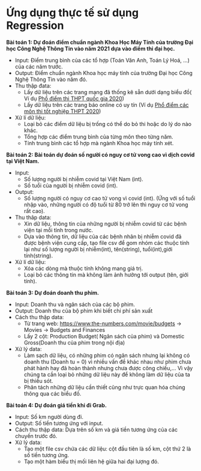 # Ứng dụng thực tế sử dụng Regression

**Bài toán 1: Dự đoán điểm chuẩn ngành Khoa Học Máy Tính của trường Đại học Công Nghệ Thông Tin vào năm 2021 dựa vào điểm thi đại học.**
- Input: Điểm trung bình của các tổ hợp (Toán Văn Anh, Toán Lý Hoá, ...) của các năm trước.
- Output: Điểm chuẩn ngành Khoa học máy tính của trường Đại học Công Nghệ Thông Tin vào năm đó.
- Thu thập đata: 
  + Lấy dữ liệu trên các trang mạng đã thống kê sẵn dưới dạng biểu đồ( Ví dụ [Phổ điểm thi THPT quốc gia 2020](https://hoatieu.vn/pho-diem-thi-thpt-quoc-gia-203316#:~:text=sinh%20(kh%E1%BB%91i%20B)-,K%E1%BA%BFt%20qu%E1%BA%A3%20ph%C3%A2n%20t%C3%ADch%20%C4%91i%E1%BB%83m%20thi%20theo%20t%E1%BB%95%20h%E1%BB%A3p%203,%C4%91%E1%BA%A1t%20nh%E1%BA%A5t%20l%C3%A0%2022%20%C4%91i%E1%BB%83m.))
  + Lấy dữ liệu trên các trang báo online có uy tín (Ví dụ [Phổ điểm các môn thi tốt nghiệp THPT 2020](https://tuoitre.vn/pho-diem-cac-mon-thi-tot-nghiep-thpt-2020-tap-trung-o-khoang-5-5-7-5-diem-20200808195948919.htm))
- Xử lí dữ liệu:
  + Loại bỏ các điểm dữ liệu bị trống có thể do bỏ thi hoặc do lý do nào khác.
  + Tổng hợp các điểm trung bình của từng môn theo từng năm.
  + Tính trung bình các tổ hợp mà ngành Khoa học máy tính xét.

**Bài toán 2: Bài toán dự đoán số người có nguy cơ tử vong cao vì dịch covid tại Việt Nam.**
- Input:
  + Số lượng người bị nhiễm covid tại Việt Nam (int).
  + Số tuổi của người bị nhiễm covid (int).
- Output:
  + Số lượng người có nguy cơ cao tử vong vì covid (int). (Ứng với số tuổi nhập vào, những người có độ tuổi từ 80 trở lên thì nguy cơ tử vong rất cao).
- Thu thâp data:
  + Xin dữ liệu, thông tin của những người bị nhiễm covid từ các bệnh viện tại mỗi tỉnh trong nước.
  + Dựa vào thông tin, dữ liệu của các bệnh nhân bị nhiễm covid đã được bệnh viện cung cấp, tạo file csv để gom nhóm các thuộc tính lại như số lượng 
  người bị nhiễm(int), tên(string), tuổi(int),giới tính(string).
- Xử lí dữ liệu:
  + Xóa các dòng mà thuộc tính không mang giá trị.
  + Loại bỏ các thông tin mà không làm ảnh hưởng tới output (tên, giới tính).

**Bài toán 3: Dự đoán doanh thu phim.**
- Input: Doanh thu và ngân sách của các bộ phim.
- Output: Doanh thu của bộ phim khi biết chi phí sản xuất
- Cách thu thập data: 
  + Từ trang web: https://www.the-numbers.com/movie/budgets -> Movies -> Budgets and Finances
  + Lấy 2 cột: Production Budget( Ngân sách của phim) và Domestic Gross(Doanh thu của phim trong nội địa)
- Xử lý data: 
	+ Làm sạch dữ liệu, có những phim có ngân sách nhưng lại không có doanh thu (Doanh tu = 0) vì nhiều vấn đề khác nhau như phim chưa phát hành hay đã hoàn thành nhưng chưa được công chiếu,… Vì vậy chúng ta cần loại bỏ những dữ liệu này để không làm dữ liệu của ta bị thiếu sót.
	+ Phân tách những dữ liệu cần thiết cũng như trực quan hóa chúng thông qua các biểu đồ.

**Bài toán 4: Dự đoán giá tiền khi đi Grab.**
- Input: Số km người dùng đi.
- Output: Số tiền tương ứng với input.
- Cách thu thập data: Dựa trên số km và giá tiền tương ứng của các chuyến trước đó.
- Xử lý data: 
	+ Tạo một file csv chứa các dữ liệu: cột đầu tiên là số km, cột thứ 2 là số tiền tương ứng.
	+ Tạo một hàm biểu thị mối liên hệ giữa hai đại lượng đó.

